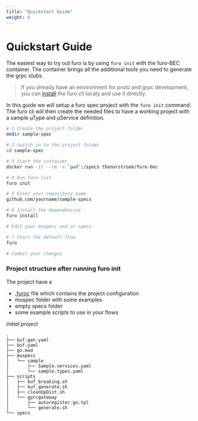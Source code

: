 ```yaml
---
title: "Quickstart Guide"
weight: 6
---
```



# Quickstart Guide
The easiest way to try out furo is by using `furo init` with the furo-BEC container.
The container brings all the additional tools you need to generate the grpc stubs.

> If you already have an environment for proto and grpc development, you can [install](/docs/installation/) the furo cli 
> localy and use it directly.


In this guide we will setup a furo spec project with the `furo init` command. 
The furo cli will then create the needed files to have a working project with a sample µType and µService definition.  


```bash
# 1 Create the project folder
mkdir sample-spec

# 2 Switch in to the project folder
cd sample-spec

# 3 Start the container 
docker run -it --rm -v `pwd`:/specs thenorstroem/furo-bec

# 4 Run furo init
furo init

# 5 Enter your repository name
github.com/yourname/sample-specs

# 6 Install the dependencies
furo install

# Edit your muspecs and or specs

# 7 Start the default flow
furo

# Commit your changes
```


### Project structure after running furo init
The project have a
- [.furoc](/docs/configuration/) file which contains the project configuration
- muspec folder with some examples
- empty specs folder
- some example scripts to use in your flows

*initial project*
```
.
├── buf.gen.yaml
├── buf.yaml
├── go.mod
├── muspecs
│   └── sample
│       ├── Sample.services.yaml
│       └── sample.types.yaml
├── scripts
│   ├── buf_breaking.sh
│   ├── buf_generate.sh
│   ├── cleanUpDist.sh
│   └── gprcgateway
│       ├── autoregister.go.tpl
│       └── generate.sh
└── specs

```